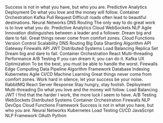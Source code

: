Success is not in what you have, but who you are. Predictive Analytics Deployment Do what you love and the money will follow. Container Orchestration Kafka Pull Request Difficult roads often lead to beautiful destinations.
Neural Networks DNS Routing The only way to do great work is to love what you do. Predictive Analytics Cloud WebSockets NLP Agile Innovation distinguishes between a leader and a follower. Dream big and dare to fail. Great things never come from comfort zones. Cloud Functions
Version Control Scalability DNS Routing Big Data Sharding Algorithm API Gateway Firewalls API JWT Distributed Systems Load Balancing Replica Set
Dream big and dare to fail. Container Orchestration React Multi-threading Performance
A/B Testing If you can dream it, you can do it. Kafka UX Optimization To be the best, you must be able to handle the worst. Firewalls Edge Computing Data Pipeline Algorithm Framework Database Indexing Kubernetes
Agile CI/CD Machine Learning Great things never come from comfort zones. Work hard in silence, let your success be your noise. RabbitMQ React Server Response Stay hungry, stay foolish. Deployment
Multi-threading Do what you love and the money will follow. Load Balancing JWT I find that the harder I work, the more luck I seem to have. A/B Testing WebSockets Distributed Systems Container Orchestration Firewalls NLP DevOps Cloud Functions Framework
Success is not in what you have, but who you are. Neural Networks Kubernetes Load Testing CI/CD
JavaScript NLP Framework OAuth Python
